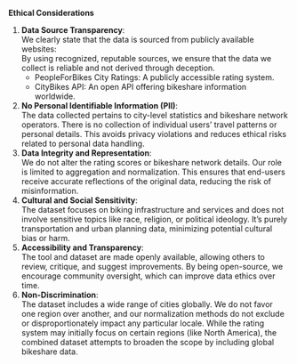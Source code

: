 **Ethical Considerations**

1. **Data Source Transparency**:  
   We clearly state that the data is sourced from publicly available websites:  
   By using recognized, reputable sources, we ensure that the data we collect is reliable and not derived through deception.  
   * PeopleForBikes City Ratings: A publicly accessible rating system.  
   * CityBikes API: An open API offering bikeshare information worldwide.  
2. **No Personal Identifiable Information (PII)**:  
   The data collected pertains to city-level statistics and bikeshare network operators. There is no collection of individual users’ travel patterns or personal details. This avoids privacy violations and reduces ethical risks related to personal data handling.  
3. **Data Integrity and Representation**:  
   We do not alter the rating scores or bikeshare network details. Our role is limited to aggregation and normalization. This ensures that end-users receive accurate reflections of the original data, reducing the risk of misinformation.  
4. **Cultural and Social Sensitivity**:  
   The dataset focuses on biking infrastructure and services and does not involve sensitive topics like race, religion, or political ideology. It’s purely transportation and urban planning data, minimizing potential cultural bias or harm.  
5. **Accessibility and Transparency**:  
   The tool and dataset are made openly available, allowing others to review, critique, and suggest improvements. By being open-source, we encourage community oversight, which can improve data ethics over time.  
6. **Non-Discrimination**:  
   The dataset includes a wide range of cities globally. We do not favor one region over another, and our normalization methods do not exclude or disproportionately impact any particular locale. While the rating system may initially focus on certain regions (like North America), the combined dataset attempts to broaden the scope by including global bikeshare data.

